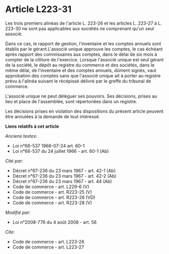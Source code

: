 # Article L223-31

Les trois premiers alinéas de l'article L. 223-26 et les articles L. 223-27 à L. 223-30 ne sont pas applicables aux sociétés
ne comprenant qu'un seul associé. 

Dans ce cas, le rapport de gestion, l'inventaire et les comptes annuels sont établis par le gérant.L'associé unique approuve
les comptes, le cas échéant après rapport des commissaires aux comptes, dans le délai de six mois à compter de la clôture de
l'exercice. Lorsque l'associé unique est seul gérant de la société, le dépôt au registre du commerce et des sociétés, dans le
même délai, de l'inventaire et des comptes annuels, dûment signés, vaut approbation des comptes sans que l'associé unique ait
à porter au registre prévu à l'alinéa suivant le récépissé délivré par le greffe du tribunal de commerce.

L'associé unique ne peut déléguer ses pouvoirs. Ses décisions, prises au lieu et place de l'assemblée, sont répertoriées dans
un registre. 

Les décisions prises en violation des dispositions du présent article peuvent être annulées à la demande de tout intéressé.

**Liens relatifs à cet article**

_Anciens textes_:

  - Loi n°66-537 1966-07-24 art. 60-1
  - Loi n°66-537 du 24 juillet 1966 - art. 60-1 (Ab)

_Cité par_:

  - Décret n°67-236 du 23 mars 1967 - art. 42-1 (Ab)
  - Décret n°67-236 du 23 mars 1967 - art. 42-2 (Ab)
  - Décret n°67-236 du 23 mars 1967 - art. 44 (Ab)
  - Code de commerce - art. L229-6 (V)
  - Code de commerce - art. R223-25 (V)
  - Code de commerce - art. R223-26 (VD)
  - Code de commerce - art. R223-28 (V)

_Modifié par_:

  - Loi n°2008-776 du 4 août 2008 - art. 56

_Cite_:

  - Code de commerce - art. L223-26
  - Code de commerce - art. L223-27
